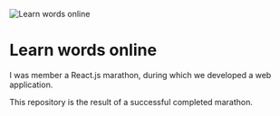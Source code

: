 ![Learn words online](https://react-marathon.slavamak.dev/favicon.ico)

# Learn words online
I was member a React.js marathon, during which we developed a web application.

This repository is the result of a successful completed marathon.
